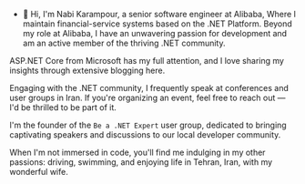 - 👋 Hi, I'm Nabi Karampour, a senior software engineer at Alibaba, Where I maintain financial-service systems based on the .NET Platform.
Beyond my role at Alibaba, I have an unwavering passion for development and am an active member of the thriving .NET community.

ASP.NET Core from Microsoft has my full attention, and I love sharing my insights through extensive blogging here.

Engaging with the .NET community, I frequently speak at conferences and user groups in Iran. 
If you're organizing an event, feel free to reach out — I'd be thrilled to be part of it.

I'm the founder of the `Be a .NET Expert` user group, dedicated to bringing captivating speakers and discussions to our local developer community.

When I'm not immersed in code, you'll find me indulging in my other passions: driving, swimming, and enjoying life in Tehran, Iran, with my wonderful wife.

<!---
thisisnabi/thisisnabi is a ✨ special ✨ repository because its `README.md` (this file) appears on your GitHub profile.
You can click the Preview link to take a look at your changes.
--->
